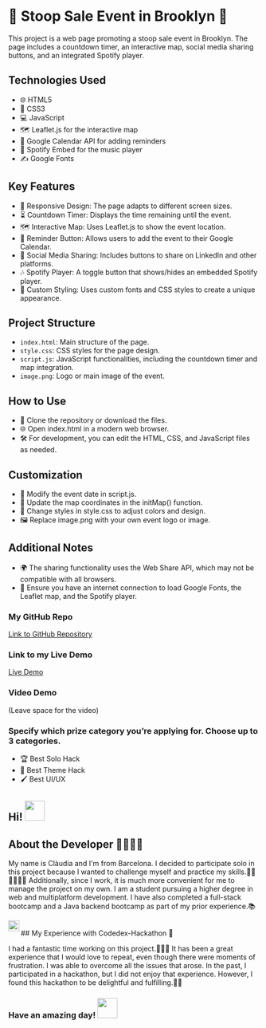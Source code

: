 # 💌 Stoop Sale Event in Brooklyn 💌

This project is a web page promoting a stoop sale event in Brooklyn. The page includes a countdown timer, an interactive map, social media sharing buttons, and an integrated Spotify player.

## Technologies Used
- 🌐 HTML5
- 🎨 CSS3
- 💻 JavaScript
- 🗺️ Leaflet.js for the interactive map
- 📅 Google Calendar API for adding reminders
- 🎵 Spotify Embed for the music player
- ✍️ Google Fonts

## Key Features
- 📱 Responsive Design: The page adapts to different screen sizes.
- ⏳ Countdown Timer: Displays the time remaining until the event.
- 🗺️ Interactive Map: Uses Leaflet.js to show the event location.
- 📅 Reminder Button: Allows users to add the event to their Google Calendar.
- 🔗 Social Media Sharing: Includes buttons to share on LinkedIn and other platforms.
- 🎶 Spotify Player: A toggle button that shows/hides an embedded Spotify player.
- 🎨 Custom Styling: Uses custom fonts and CSS styles to create a unique appearance.

## Project Structure
- `index.html`: Main structure of the page.
- `style.css`: CSS styles for the page design.
- `script.js`: JavaScript functionalities, including the countdown timer and map integration.
- `image.png`: Logo or main image of the event.

## How to Use
- 🚀 Clone the repository or download the files.
- 🌐 Open index.html in a modern web browser.
- 🛠️ For development, you can edit the HTML, CSS, and JavaScript files as needed.

## Customization
- 📅 Modify the event date in script.js.
- 📍 Update the map coordinates in the initMap() function.
- 🎨 Change styles in style.css to adjust colors and design.
- 🖼️ Replace image.png with your own event logo or image.

## Additional Notes
- 🌍 The sharing functionality uses the Web Share API, which may not be compatible with all browsers.
- 📶 Ensure you have an internet connection to load Google Fonts, the Leaflet map, and the Spotify player.

### My GitHub Repo
[Link to GitHub Repository](https://github.com/ClaudiaCalero)

### Link to my Live Demo
[Live Demo](https://codedex-hackathon-track-2.vercel.app/)

### Video Demo
(Leave space for the video)

### Specify which prize category you’re applying for. Choose up to 3 categories.
- 🏆 Best Solo Hack
- 🎨 Best Theme Hack
- 🖌️ Best UI/UX

## Hi! <img src="https://c.tenor.com/p2Fs2DoSLWYAAAAC/hello-cute.gif" width="40">

## About the Developer 👩🏻‍💻🤓

My name is Clàudia and I'm from Barcelona. I decided to participate solo in this project because I wanted to challenge myself and practice my skills.💪🏻💪🏻💪🏻 Additionally, since I work, it is much more convenient for me to manage the project on my own. 
I am a student pursuing a higher degree in web and multiplatform development. I have also completed a full-stack bootcamp and a Java backend bootcamp as part of my prior experience.📚

<a href="www.linkedin.com/in/claudia-calero">
  <img align="left" alt="Claudia's Linkdein" width="22px" src="http://pngimg.com/uploads/linkedIn/linkedIn_PNG16.png" />
</a>
<br>
## My Experience with Codedex-Hackathon 🤔

I had a fantastic time working on this project.🥳🥳🥳 It has been a great experience that I would love to repeat, even though there were moments of frustration. I was able to overcome all the issues that arose. In the past, I participated in a hackathon, but I did not enjoy that experience. However, I found this hackathon to be delightful and fulfilling.🫶🏻


### Have an amazing day! <img src="http://37.media.tumblr.com/44d4fb34d7d9a0407c8fd5520e2c3123/tumblr_nago0vkGOD1tbhv9ro1_500.gif" width="40">


